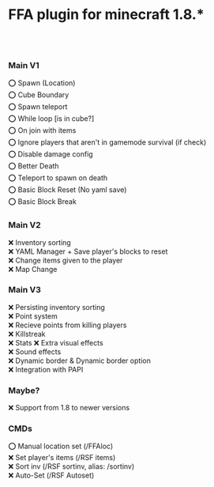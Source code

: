 # FFA plugin for minecraft 1.8.*
<br> <br>
### Main V1
⭕ Spawn (Location)<br>
⭕ Cube Boundary<br>
⭕ Spawn teleport<br>
⭕ While loop [is in cube?]<br>
⭕ On join with items<br>
⭕ Ignore players that aren't in gamemode survival (if check)<br>
⭕ Disable damage config<br>
⭕ Better Death<br>
⭕ Teleport to spawn on death<br>
⭕ Basic Block Reset (No yaml save)<br>
⭕ Basic Block Break<br>
### Main V2
❌ Inventory sorting<br>
❌ YAML Manager + Save player's blocks to reset<br>
❌ Change items given to the player<br>
❌ Map Change<br>
### Main V3
❌ Persisting inventory sorting<br>
❌ Point system<br>
❌ Recieve points from killing players<br>
❌ Killstreak<br>
❌ Stats
❌ Extra visual effects<br>
❌ Sound effects<br>
❌ Dynamic border & Dynamic border option<br>
❌ Integration with PAPI<br>
### Maybe?
❌ Support from 1.8 to newer versions<br>

### CMDs
⭕ Manual location set (/FFAloc)<br>
❌ Set player's items (/RSF items)<br>
❌ Sort inv (/RSF sortinv, alias: /sortinv)<br>
❌ Auto-Set (/RSF Autoset)<br>
